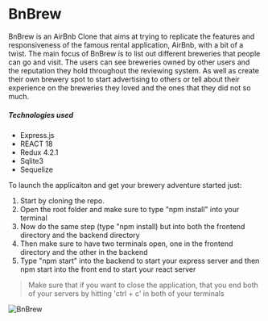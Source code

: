 # BnBrew

BnBrew is an AirBnb Clone that aims at trying to replicate the features and responsiveness of the famous rental application, AirBnb, with a bit of a twist. The main focus of BnBrew is to list out different breweries that people can go and visit. The users can see breweries owned by other users and the reputation they hold throughout the reviewing system. As well as create their own brewery spot to start advertising to others or tell about their experience on the breweries they loved and the ones that they did not so much.

##### Technologies used
* Express.js
* REACT 18
* Redux 4.2.1
* Sqlite3
* Sequelize

To launch the applicaiton and get your brewery adventure started just:
1. Start by cloning the repo.
2. Open the root folder and make sure to type "npm install" into your terminal
3. Now do the same step (type "npm install) but into both the frontend directory and the backend directory
4. Then make sure to have two terminals open, one in the frontend directory and the other in the backend
5. Type "npm start" into the backend to start your express server and then npm start into the front end to start your react server

> Make sure that if you want to close the application, that you end both of your servers by hitting 'ctrl + c' in both of your terminals

![BnBrew](https://i.imgur.com/7C0ueL8.png)
